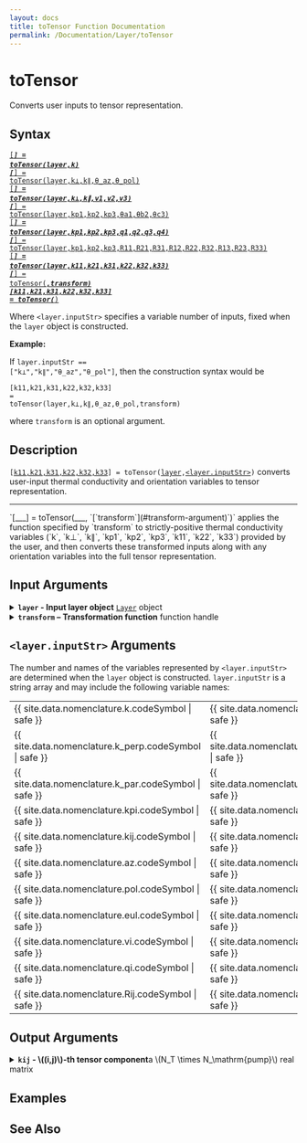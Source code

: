 ```yaml
---
layout: docs
title: toTensor Function Documentation
permalink: /Documentation/Layer/toTensor
---
```


# toTensor

Converts user inputs to tensor representation.

## Syntax
<a href="#d1"><code class="hang">[___] = <wbr>toTensor(<wbr>layer,<wbr>k)</code></a><br>
<a href="#d2"><code class="hang">[___] = <wbr>toTensor(<wbr>layer,<wbr>k⊥,<wbr>k∥,<wbr>θ_az,<wbr>θ_pol)</code></a><br>
<a href="#d3"><code class="hang">[___] = <wbr>toTensor(<wbr>layer,<wbr>k⊥,<wbr>k∥,<wbr>v1,<wbr>v2,<wbr>v3)</code></a><br>
<a href="#d4"><code class="hang">[___] = <wbr>toTensor(<wbr>layer,<wbr>kp1,<wbr>kp2,<wbr>kp3,<wbr>θa1,<wbr>θb2,<wbr>θc3)</code></a><br>
<a href="#d5"><code class="hang">[___] = <wbr>toTensor(<wbr>layer,<wbr>kp1,<wbr>kp2,<wbr>kp3,<wbr>q1,<wbr>q2,<wbr>q3,<wbr>q4)</code></a><br>
<a href="#d6"><code class="hang">[___] = <wbr>toTensor(<wbr>layer,<wbr>kp1,<wbr>kp2,<wbr>kp3,<wbr>R11,<wbr>R21,<wbr>R31,<wbr>R12,<wbr>R22,<wbr>R32,<wbr>R13,<wbr>R23,<wbr>R33)</code></a><br>
<a href="#d7"><code class="hang">[___] = <wbr>toTensor(<wbr>layer,<wbr>k11,<wbr>k21,<wbr>k31,<wbr>k22,<wbr>k32,<wbr>k33)</code></a><br>
<a href="#d8"><code class="hang">[___] = <wbr>toTensor(___,<wbr>transform)</code></a><br>
<a href="#d9"><code class="hang">[k11,<wbr>k21,<wbr>k31,<wbr>k22,<wbr>k32,<wbr>k33] = <wbr>toTensor(___)</code></a>







Where `<layer.inputStr>` specifies a variable number of inputs, fixed when the `layer` object is constructed.  

**Example:**

If <code>layer.inputStr ==<wbr> ["k⊥",<wbr>"k∥",<wbr>"θ_az",<wbr>"θ_pol"]</code>, then the construction syntax would be

<code class="hang">[k11,<wbr>k21,<wbr>k31,<wbr>k22,<wbr>k32,<wbr>k33] = <wbr>toTensor(<wbr>layer,<wbr>k⊥,<wbr>k∥,<wbr>θ_az,<wbr>θ_pol,<wbr>transform)</code>

where `transform` is an optional argument.

## Description
<a id="d1"></a>
`[`[`k11,k21,k31,k22,k32,k33`](#output-arguments)`] = toTensor(`[`layer`](#layer-argument)`,`[`<layer.inputStr>`](#inputStr-arguments)`)` converts user-input thermal conductivity and orientation variables to tensor representation.
<hr>
<a id="d2"></a>
`[___] = toTensor(___, `[`transform`](#transform-argument)`)` applies the function specified by `transform` to strictly-positive thermal conductivity variables (`k`, `k⊥`, `k∥`, `kp1`, `kp2`, `kp3`, `k11`, `k22`, `k33`) provided by the user, and then converts these transformed inputs along with any orientation variables into the full tensor representation.

## Input Arguments

<details class="custom-details" id="layer-argument">
    <summary>
        <span class="summary-text">
            <b><code>layer</code> - Input layer object</b>
            <span class="subline">
                <a href="{{ '/Documentation/Layer' | relative_url }}"><code>Layer</code></a> object
            </span>
        </span>
    </summary>
    <div>
        <p>
            The input layer object defines the thermal conductivity of a material layer—whether isotropic, uniaxially anisotropic, or fully anisotropic—and specifies how conductivity is expressed in user inputs.
        </p>
        <p>
            <b>Data Type:</b> <a href="{{ '/Documentation/Layer' | relative_url }}"><code>Layer</code></a>
        </p>
    </div>
</details>

<details class="custom-details" id="transform-argument">
  <summary>
    <span class="summary-text">
      <b><code>transform</code> – Transformation function</b>
      <span class="subline">function handle</span>
    </span>
  </summary>
  <div>
    <p>
      The transformation function is applied to all strictly positive thermal conductivity variables 
      (<code>k</code>, <code>k⊥</code>, <code>k∥</code>, <code>kp1</code>, <code>kp2</code>, <code>kp3</code>, 
      <code>k11</code>, <code>k22</code>, <code>k33</code>) provided by the user before converting them to tensor representation.
    </p>
    <p>
      The typical use case is the exponential transformation 
      (<code>@(x) exp(x)</code>) when <code>log_args</code> is <code>true</code> inside the 
      <a href="{{ '/Documentation/ForwardModel' | relative_url }}"><code>ForwardModel</code></a>. 
      However, any function handle may be provided. Remember that the transformation is applied only to the thermal conductivity variables listed above.
    </p>
    <p>
      <b>Data Type:</b> <code>function_handle</code>
    </p>
  </div>
</details>

<h2 id="inputStr-arguments"><code>&lt;layer.inputStr&gt;</code> Arguments</h2>
<p>
  The number and names of the variables represented by <code>&lt;layer.inputStr&gt;</code> are determined when the <code>layer</code> object is constructed. 
  <code>layer.inputStr</code> is a string array and may include the following variable names:
</p>
<table>
  <tr>
    <td>
      {{ site.data.nomenclature.k.codeSymbol | safe }}
    </td>
    <td>
      {{ site.data.nomenclature.k.description | safe }}
    </td>
  </tr>
  <tr>
    <td>
      {{ site.data.nomenclature.k_perp.codeSymbol | safe }}
    </td>
    <td>
      {{ site.data.nomenclature.k_perp.description | safe }}
    </td>
  </tr>
  <tr>
    <td>
      {{ site.data.nomenclature.k_par.codeSymbol | safe }}
    </td>
    <td>
      {{ site.data.nomenclature.k_par.description | safe }}
    </td>
  </tr>
  <tr>
    <td>
      {{ site.data.nomenclature.kpi.codeSymbol | safe }}
    </td>
    <td>
      {{ site.data.nomenclature.kpi.description | safe }}
    </td>
  </tr>
  <tr>
    <td>
      {{ site.data.nomenclature.kij.codeSymbol | safe }}
    </td>
    <td>
      {{ site.data.nomenclature.kij.description | safe }}
    </td>
  </tr>
  <tr>
    <td>
      {{ site.data.nomenclature.az.codeSymbol | safe }}
    </td>
    <td>
      {{ site.data.nomenclature.az.description | safe }}
    </td>
  </tr>
  <tr>
    <td>
      {{ site.data.nomenclature.pol.codeSymbol | safe }}
    </td>
    <td>
      {{ site.data.nomenclature.pol.description | safe }}
    </td>
  </tr>
  <tr>
    <td>
      {{ site.data.nomenclature.eul.codeSymbol | safe }}
    </td>
    <td>
      {{ site.data.nomenclature.eul.description | safe }}
    </td>
  </tr>
  <tr>
    <td>
      {{ site.data.nomenclature.vi.codeSymbol | safe }}
    </td>
    <td>
      {{ site.data.nomenclature.vi.description | safe }}
    </td>
  </tr>
    <tr>
    <td>
      {{ site.data.nomenclature.qi.codeSymbol | safe }}
    </td>
    <td>
      {{ site.data.nomenclature.qi.description | safe }}
    </td>
  </tr>
  <tr>
    <td>
      {{ site.data.nomenclature.Rij.codeSymbol | safe }}
    </td>
    <td>
      {{ site.data.nomenclature.Rij.description | safe }}
    </td>
  </tr>
</table>

## Output Arguments
<details class="custom-details" id="layer-argument">
    <summary>
        <span class="summary-text">
            <b><code>kij</code> - \((i,j)\)-th tensor component</b>a
            <span class="subline">
                \(N_T \times N_\mathrm{pump}\) real matrix
            </span>
        </span>
    </summary>
    <div>
        <p>
            kij is the {{ site.data.nomenclature.kij.description | safe }}
        </p>
        <p>
            <b>Data Types:</b> double | single
        </p>
    </div>
</details>

## Examples

## See Also
